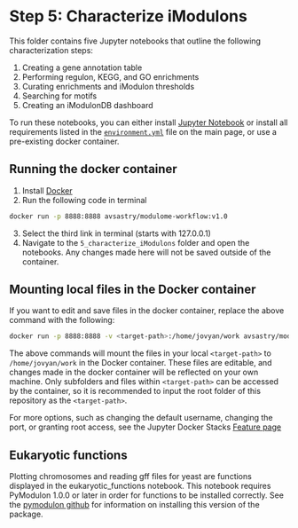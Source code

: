 # Step 5: Characterize iModulons

This folder contains five Jupyter notebooks that outline the following characterization steps:
1. Creating a gene annotation table
2. Performing regulon, KEGG, and GO enrichments
3. Curating enrichments and iModulon thresholds
4. Searching for motifs
5. Creating an iModulonDB dashboard

To run these notebooks, you can either install [Jupyter Notebook](https://jupyter.org/install) or install all requirements listed in the [`environment.yml`](../environment.yml) file on the main page, or use a pre-existing docker container.

## Running the docker container
1. Install [Docker](https://docs.docker.com/get-docker/)
2. Run the following code in terminal
```bash
docker run -p 8888:8888 avsastry/modulome-workflow:v1.0
```
3. Select the third link in terminal (starts with 127.0.0.1)
4. Navigate to the `5_characterize_iModulons` folder and open the notebooks. Any changes made here will not be saved outside of the container.

## Mounting local files in the Docker container
If you want to edit and save files in the docker container, replace the above command with the following:
```bash
docker run -p 8888:8888 -v <target-path>:/home/jovyan/work avsastry/modulome-workflow:v1.0
```
The above commands will mount the files in your local `<target-path>` to `/home/jovyan/work` in the Docker container. These files are editable, and changes made in the docker container will be reflected on your own machine. Only subfolders and files within `<target-path>` can be accessed by the container, so it is recommended to input the root folder of this repository as the `<target-path>`.

For more options, such as changing the default username, changing the port, or granting root access, see the Jupyter Docker Stacks [Feature page](https://jupyter-docker-stacks.readthedocs.io/en/latest/using/common.html)

## Eukaryotic functions
Plotting chromosomes and reading gff files for yeast are functions displayed in the eukaryotic_functions notebook. This notebook requires PyModulon 1.0.0 or later in order for functions to be installed correctly. See the [pymodulon github](https://github.com/SBRG/pymodulon) for information on installing this version of the package. 
